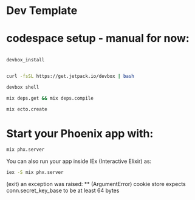 # Dev Template

# codespace setup - manual for now:

```bash

devbox_install


curl -fsSL https://get.jetpack.io/devbox | bash

devbox shell

mix deps.get && mix deps.compile

mix ecto.create
```


# Start your Phoenix app with:

```bash
mix phx.server
```

You can also run your app inside IEx (Interactive Elixir) as:

```bash
iex -S mix phx.server

```

(exit) an exception was raised:
** (ArgumentError) cookie store expects conn.secret_key_base to be at least 64 bytes
